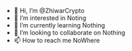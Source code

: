 - 👋 Hi, I’m @ZhiwarCrypto
- 👀 I’m interested in Noting
- 🌱 I’m currently learning Nothing
- 💞️ I’m looking to collaborate on Nothing
- 📫 How to reach me NoWhere

<!---
ZhiwarCrypto/ZhiwarCrypto is a ✨ special ✨ repository because its `README.md` (this file) appears on your GitHub profile.
You can click the Preview link to take a look at your changes.
--->

